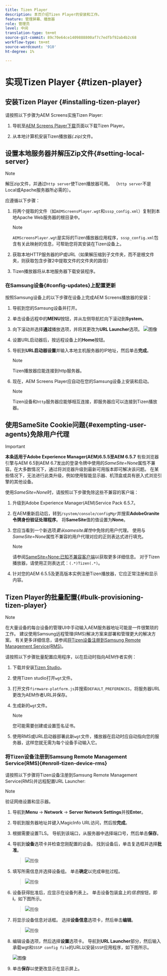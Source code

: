 ```yaml
---
title: Tizen Player
description: 本页介绍Tizen Player的安装和工作。
feature: 管理屏幕、播放器
role: 管理员
level: 中间
translation-type: tm+mt
source-git-commit: 89c70e64ce1409888800af7c7edfbf92ab4b2c68
workflow-type: tm+mt
source-wordcount: '910'
ht-degree: 1%

---
```



# 实现Tizen Player {#tizen-player}

## 安装Tizen Player {#installing-tizen-player}

请按照以下步骤为AEM Screens实施Tizen Player:

1. 导航至[AEM Screens Player下载](https://download.macromedia.com/screens/)页面以下载Tizen Player。

1. 从本地计算机安装Tizen播放器&#x200B;*(.zip)*&#x200B;文件。

## 设置本地服务器并解压Zip文件{#setting-local-server}

>[!NOTE]
> 解压zip文件，并通过`http server`使Tizen播放器可用。 （`http server`不是Local或Apache服务器所必需的）。

应遵循以下步骤：

1. 将两个提取的文件（如`AEMScreensPlayer.wgt`和`sssp_config.xml`）复制到本地Apache Web服务器的根目录中。

   >[!NOTE]
   >`AEMScreensPlayer.wgt`是实际的Tizen播放器应用程序，`sssp_config.xml`包含有关此映射的信息，可帮助您将其安装在Tizen设备上。

1. 获取本地HTTP服务器的IP或URL（如果解压缩到子文件夹，而不是根文件夹，则获取包含步骤2中提取文件的文件夹的路径）

1. Tizen播放器将从本地服务器下载安装程序。

### 在Samsung设备{#config-updates}上配置更新

按照Samsung设备上的以下步骤在设备上完成AEM Screens播放器的安装：

1. 导航到您的Samsung设备并打开。

1. 单击设备远程中的&#x200B;**MENU**&#x200B;按钮，并从左侧导航栏向下滚动到&#x200B;**System**。

1. 向下滚动并选择&#x200B;**通过**&#x200B;播放选项，并将其更改为&#x200B;**URL Launcher**选项。
   ![图像](/help/user-guide/assets/tizen/rms-2.png)

1. 设置URL启动器后，按远程设备上的&#x200B;**Home**&#x200B;按钮。

1. 导航到&#x200B;**URL启动器设置**&#x200B;并输入本地主机服务器的IP地址，然后单击&#x200B;**完成**。
   >[!NOTE]
   >Tizen播放器应能连接到http服务器。

1. 现在，AEM Screens Player应自动在您的Samsung设备上安装和启动。

   >[!NOTE]
   >Tizen设备和`http`服务器应能够相互连接，即服务器应可以连接到Tizen播放器。


## 使用SameSite Cookie问题{#exempting-user-agents}免除用户代理

>[!IMPORTANT]
>**本条适用于Adobe Experience Manager(AEM)6.5.5至AEM 6.5.7**
>有些浏览器引擎与AEM 6.5到AEM 6.7发出的登录令牌中使用的&#x200B;*SameSite=None*&#x200B;属性不兼容。在大多数情况下，通过将浏览器升级到最新可用版本即可解决该问题。 在某些情况下，无法进行此类升级，例如使用智能显示器、机顶盒或具有嵌入式浏览引擎的其他设备。

使用&#x200B;*SameSite=None*&#x200B;时，请按照以下步骤免除这些不兼容的客户端：

1. 升级到Adobe Experience Manager(AEM)Service Pack 6.5.7。

1. 在AEM重新启动后，转到`/system/console/configMgr`并搜索&#x200B;**AdobeGranite令牌身份验证处理程序**。 将&#x200B;**SameSite**&#x200B;值的值设置为&#x200B;**None**。

1. 您应当看到一个新选项&#x200B;*要从samesite属性*&#x200B;中免除的用户代理。 使用与&#x200B;*SameSite=None*&#x200B;属性不兼容的用户代理对应的正则表达式进行填充。
   >[!NOTE]
   >请参阅[SameSite=None:已知不兼容客户端](https://www.chromium.org/updates/same-site/incompatible-clients)以获取更多详细信息。 对于Tizen播放器，请使用正则表达式：`(.*)Tizen(.*)`。

1. 针对您的AEM 6.5.5及更高版本实例注册Tizen播放器，它应正常注册和显示内容。

## Tizen Player的批量配置{#bulk-provisioning-tizen-player}

>[!NOTE]
>在大量设备的每台设备的管理UI中手动输入AEM服务器地址可能是一件很繁琐的工作。 建议使用Samsung远程管理(RMS)解决方案来部署和管理更大的解决方案。 有关更多详细信息，请参阅[将Tizen设备注册到Samsung Remote Management Service(RMS)](#enroll-tizen-device-rm)。

请按照以下步骤批量配置应用程序，以在启动时指向AEM作者实例：

1. 下载并安装[Tizen Studio](https://developer.tizen.org/development/tizen-studio/download)。
1. 使用Tizen studio打开`wgt`文件。
1. 打开文件`firmware-platform.js`并搜索`DEFAULT_PREFERENCES`，将服务器URL更改为AEM作者URL并保存。
1. 生成新的`wgt`文件。

   >[!NOTE]
   >您可能需要创建或设置签名证书。

1. 使用RMS或URL启动器部署此新`wgt`文件，播放器在启动时应自动指向您的服务器，这样您就无需为每个设备手动输入它。

### 将Tizen设备注册到Samsung Remote Management Service(RMS){#enroll-tizen-device-rms}

请按照以下步骤将Tizen设备注册到Samsung Remote Management Service(RMS)并远程配置URL Launcher:

>[!NOTE]
>验证网络设置和显示器。

1. 导航到&#x200B;**Menu** -> **Network** -> **Server Network Settings**&#x200B;并按&#x200B;**Enter**。

1. 导航到服务器地址并键入MagicInfo URL访问，然后按&#x200B;**完成**。

1. 根据需要设置TLS。 导航到该端口，从服务器中选择端口号，然后单击&#x200B;**保存**。

1. 导航到&#x200B;**设备**&#x200B;选项卡并检查您刚配置的设备。 找到设备后，单击复选框并选择&#x200B;**批准**。

   >![图像](/help/user-guide/assets/tizen/rms-3.png)

1. 填写所需信息并选择设备组。 单击&#x200B;**确定**&#x200B;以完成审批过程。

   >![图像](/help/user-guide/assets/tizen/rms-7.png)

1. 设备获得批准后，应显示在设备列表上。 单击设备包装盒上的&#x200B;*信息*&#x200B;按钮，即&#x200B;**i**，如下图所示。

   >![图像](/help/user-guide/assets/tizen/rms-6.png)

1. 将显示设备信息对话框。 选择&#x200B;**设备信息**&#x200B;选项卡，然后单击&#x200B;**编辑**。

   >![图像](/help/user-guide/assets/tizen/rms-5.png)

1. 编辑设备选项，然后选择&#x200B;**设置**&#x200B;选项卡。 导航到&#x200B;**URL Launcher**&#x200B;部分，然后输入承载wgt和`SSSP config file`的URL以安装`SSSP`应用程序，如下图所示。

   ![图像](/help/user-guide/assets/tizen/rms-9.png)

1. 单击&#x200B;**保存**&#x200B;以使更改显示在显示屏上。

